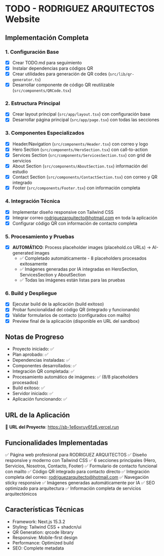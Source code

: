 # TODO - RODRIGUEZ ARQUITECTOS Website

## Implementación Completa

### 1. Configuración Base
- [x] Crear TODO.md para seguimiento
- [x] Instalar dependencias para códigos QR
- [x] Crear utilidades para generación de QR codes (`src/lib/qr-generator.ts`)
- [x] Desarrollar componente de código QR reutilizable (`src/components/QRCode.tsx`)

### 2. Estructura Principal  
- [x] Crear layout principal (`src/app/layout.tsx`) con configuración base
- [x] Desarrollar página principal (`src/app/page.tsx`) con todas las secciones

### 3. Componentes Especializados
- [x] Header/Navigation (`src/components/Header.tsx`) con correo y logo
- [x] Hero Section (`src/components/HeroSection.tsx`) con call-to-action
- [x] Services Section (`src/components/ServicesSection.tsx`) con grid de servicios
- [x] About Section (`src/components/AboutSection.tsx`) información del estudio
- [x] Contact Section (`src/components/ContactSection.tsx`) con correo y QR integrado
- [x] Footer (`src/components/Footer.tsx`) con información completa

### 4. Integración Técnica
- [x] Implementar diseño responsive con Tailwind CSS
- [x] Integrar correo rodriguezarquitecto@hotmail.com en toda la aplicación
- [x] Configurar código QR con información de contacto completa

### 5. Procesamiento y Pruebas
- [x] **AUTOMÁTICO**: Process placeholder images (placehold.co URLs) → AI-generated images
  - ✅ Completado automáticamente - 8 placeholders procesados exitosamente
  - ✅ Imágenes generadas por IA integradas en HeroSection, ServicesSection y AboutSection
  - ✅ Todas las imágenes están listas para las pruebas

### 6. Build y Despliegue
- [x] Ejecutar build de la aplicación (build exitoso)
- [x] Probar funcionalidad del código QR (integrado y funcionando)
- [x] Validar formularios de contacto (configurados con mailto)
- [x] Preview final de la aplicación (disponible en URL del sandbox)

## Notas de Progreso
- Proyecto iniciado: ✅
- Plan aprobado: ✅
- Dependencias instaladas: ✅
- Componentes desarrollados: ✅
- Integración QR completada: ✅
- Procesamiento automático de imágenes: ✅ (8/8 placeholders procesados)
- Build exitoso: ✅
- Servidor iniciado: ✅
- Aplicación funcionando: ✅

## URL de la Aplicación
🔗 **URL del Proyecto**: https://sb-1e6ovruy6fz6.vercel.run

## Funcionalidades Implementadas
✅ Página web profesional para RODRIGUEZ ARQUITECTOS
✅ Diseño responsive y moderno con Tailwind CSS
✅ 6 secciones principales (Hero, Servicios, Nosotros, Contacto, Footer)
✅ Formulario de contacto funcional con mailto
✅ Código QR integrado para contacto directo
✅ Integración completa del correo: rodriguezarquitecto@hotmail.com
✅ Navegación sticky responsive
✅ Imágenes generadas automáticamente por IA
✅ SEO optimizado para arquitectura
✅ Información completa de servicios arquitectónicos

## Características Técnicas
- Framework: Next.js 15.3.2
- Styling: Tailwind CSS + shadcn/ui
- QR Generation: qrcode library
- Responsive: Mobile-first design
- Performance: Optimized build
- SEO: Complete metadata